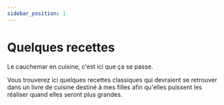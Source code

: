 ```yaml
---
sidebar_position: 1
---
```


# Quelques recettes

Le cauchemar en cuisine, c'est ici que ça se passe. 

Vous trouverez ici quelques recettes classiques qui devraient se retrouver dans un livre de cuisine destiné à mes filles afin qu'elles puissent les réaliser quand elles seront plus grandes.


